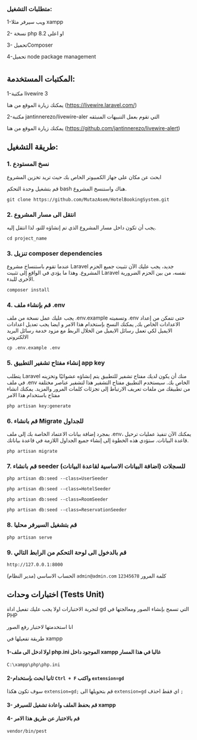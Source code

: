 ### متطلبات التشغيل:
1-ويب سيرفر مثلا xampp

2- نسخة php 8.2 او اعلى

3- تحميلComposer

4-تحميل node package management

#
## المكتبات المستخدمة:
1-مكتبة livewire 3    


يمكنك زيارة الموقع من هنا (https://livewire.laravel.com/)

2-مكتبة jantinnerezo/livewire-aler التي تقوم بعمل التنبيهات المنبثقه


يمكنك زيارة الموقع من هنا (https://github.com/jantinnerezo/livewire-alert)


## طريقة التشغيل:
### 1. نسخ المستودع 
ابحث عن مكان على جهاز الكمبيوتر الخاص بك حيث تريد تخزين المشروع

قم بتشغيل وحدة التحكم bash هناك واستنسخ المشروع.

`git clone https://github.com/MutazAsem/HotelBookingSystem.git`

### 2. انتقل الى مسار المشروع
يجب أن تكون داخل مسار المشروع الذي تم إنشاؤه للتو، لذا انتقل إليه.

`cd project_name`

### 3.  تنزيل composer dependencies
عندما تقوم باستنساخ مشروع Laravel جديد، يجب عليك الآن تثبيت جميع الحزم المشروع. وهذا ما يؤدي في الواقع إلى تثبيت Laravel نفسه، من بين الحزم الضرورية الأخرى للبدء.



`composer install`


### 4. قم بإنشاء ملف .env

يجب عليك عمل نسخة من ملف .env.example وتسميته .env حتى تتمكن من إعداد الاعدادات الخاص بك, يمكنك النسخ بإستخدام هذا الامر و ايضا يجب تعديل اعدادات الايميل لكي تعمل رسائل الايميل من الخلال الربط مع مزود خدمة رسائل البريد الالكتروني

`cp .env.example .env`

### 5. إنشاء مفتاح تشفير التطبيق app key 


يتطلب Laravel منك أن يكون لديك مفتاح تشفير للتطبيق يتم إنشاؤه عشوائيًا وتخزينه في ملف .env الخاص بك. سيستخدم التطبيق مفتاح التشفير هذا لتشفير عناصر مختلفة من تطبيقك من ملفات تعريف الارتباط إلى تجزئات كلمات المرور والمزيد.
يمكنك انشاء مفتاح باستخدام هذا الامر

`php artisan key:generate`



### 6. قم بانشاء Migrate للجداول 
بمجرد إضافة بيانات الاعتماد الخاصة بك إلى ملف .env، يمكنك الآن تنفيذ عمليات ترحيل قاعدة البيانات. ستؤدي هذه الخطوة إلى إنشاء جميع الجداول اللازمة في قاعدة بياناتك.

`php artisan migrate`

### 7. قم بانشاء seeder للسجلات (اضافة البيانات الاساسية لقاعدة البيانات) 
`php artisan db:seed --class=UserSeeder`

`php artisan db:seed --class=HotelSeeder`

`php artisan db:seed --class=RoomSeeder`

`php artisan db:seed --class=ReservationSeeder`


### 8. قم بتشغيل السيرفر محليا
`php artisan serve`


### 9. قم بالدخول الى لوحة التحكم من الرابط التالي 

`http://127.0.0.1:8000`

الحساب الاساسي (مدير النظام) `admin@admin.com`  كلمة المرور `12345678`



##  اختبارات وحدات (Tests Unit)
لتجربة الاختبارات اولا يجب عليك تفعيل اداة gd التي تسمح بإنشاء الصور ومعالجتها في PHP 

انا استخدمتها لاختبار رفع الصور 


طريقة تفعيلها في xampp 


#### 1-اولا ادخل الى ملف php.ini الموجود داخل xampp غالبا في هذا المسار

`C:\xampp\php\php.ini`

#### 2-ثانيا ابحث بإستخدام `Ctrl + F` واكتب `extension=gd`

سوف تكون هكذا `extension=gd;`  قم بتحويلها الى `extension=gd` اي فقط احذف  `;`

#### 3- قم بحفظ الملف واعادة تشغيل للسيرفر  xampp


#### 4- قم بالاختبار عن طريق هذا الامر

`vendor/bin/pest`
